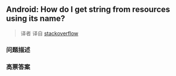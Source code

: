 ## Android: How do I get string from resources using its name?

> 译者 译自 [stackoverflow](http://stackoverflow.com/questions/7493287/android-how-do-i-get-string-from-resources-using-its-name) 

### 问题描述 

### 高票答案 

